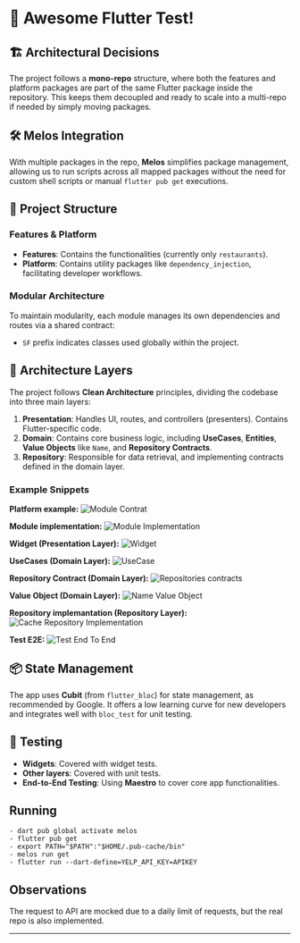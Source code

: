 # 🚀 Awesome Flutter Test!

## 🏗 Architectural Decisions

The project follows a **mono-repo** structure, where both the features and platform packages are part of the same Flutter package inside the repository. This keeps them decoupled and ready to scale into a multi-repo if needed by simply moving packages.

## 🛠 Melos Integration

With multiple packages in the repo, **Melos** simplifies package management, allowing us to run scripts across all mapped packages without the need for custom shell scripts or manual `flutter pub get` executions.

## 📂 Project Structure

### Features & Platform

- **Features**: Contains the functionalities (currently only `restaurants`).
- **Platform**: Contains utility packages like `dependency_injection`, facilitating developer workflows.

### Modular Architecture

To maintain modularity, each module manages its own dependencies and routes via a shared contract:
- `SF` prefix indicates classes used globally within the project.

## 🧱 Architecture Layers

The project follows **Clean Architecture** principles, dividing the codebase into three main layers:

1. **Presentation**: Handles UI, routes, and controllers (presenters). Contains Flutter-specific code.
2. **Domain**: Contains core business logic, including **UseCases**, **Entities**, **Value Objects** like `Name`, and **Repository Contracts**.
3. **Repository**: Responsible for data retrieval, and implementing contracts defined in the domain layer.

### Example Snippets

**Platform example:**
![Module Contrat](https://github.com/user-attachments/assets/ba4f076a-3709-4f0e-8451-a5080c37d995)

**Module implementation:**
![Module Implementation](https://github.com/user-attachments/assets/899e1df2-b041-44a0-b0a4-017e97835a9a)


**Widget (Presentation Layer):**
![Widget](https://github.com/user-attachments/assets/0f8b0ae4-8898-4571-82ca-00f5c3c9f309)

**UseCases (Domain Layer):**
![UseCase](https://github.com/user-attachments/assets/43c3e5b2-0be7-467c-9414-a5c6603e0b79)

**Repository Contract (Domain Layer):**
![Repositories contracts](https://github.com/user-attachments/assets/1c593112-697d-4462-8980-deffabb89857)

**Value Object (Domain Layer):**
![Name Value Object](https://github.com/user-attachments/assets/6bc4c8f7-4f5d-42ab-b50b-b42d2d703436)

**Repository implemantation (Repository Layer):**
![Cache Repository Implementation](https://github.com/user-attachments/assets/f9dd7678-943d-4d04-86f0-e27c332b48e3)

**Test E2E:**
![Test End To End](https://github.com/user-attachments/assets/f00759ed-7ed3-4b6d-9a76-5c5ed7f7938a)



## 📦 State Management

The app uses **Cubit** (from `flutter_bloc`) for state management, as recommended by Google. It offers a low learning curve for new developers and integrates well with `bloc_test` for unit testing.

## 🧪 Testing

- **Widgets**: Covered with widget tests.
- **Other layers**: Covered with unit tests.
- **End-to-End Testing**: Using **Maestro** to cover core app functionalities.

## Running

    - dart pub global activate melos
    - flutter pub get
    - export PATH="$PATH":"$HOME/.pub-cache/bin" 
    - melos run get
    - flutter run --dart-define=YELP_API_KEY=APIKEY 

## Observations

The request to API are mocked due to a daily limit of requests, but the real repo is also implemented.

------




